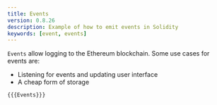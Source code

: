 ```yaml
---
title: Events
version: 0.8.26
description: Example of how to emit events in Solidity
keywords: [event, events]
---
```


`Events` allow logging to the Ethereum blockchain. Some use cases for events are:

- Listening for events and updating user interface
- A cheap form of storage

```solidity
{{{Events}}}
```
